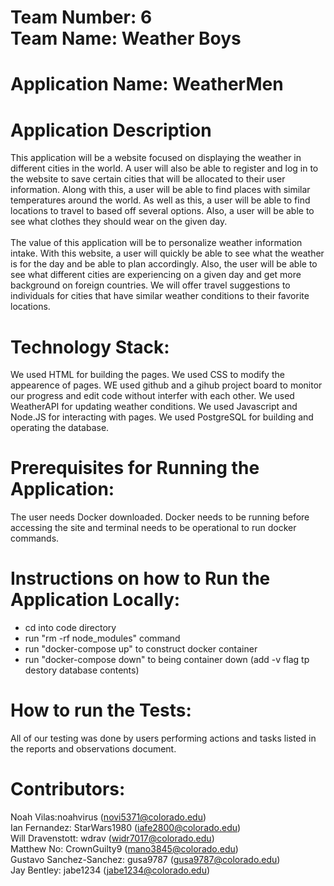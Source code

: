 # Team Number: 6 <br />Team Name: Weather Boys

# Application Name: WeatherMen

# Application Description
  This application will be a website focused on displaying the weather in different cities in the world. A user will also be able to register and log in to the website to save certain cities that will be allocated to their user information. Along with this, a user will be able to find places with similar temperatures around the world. As well as this, a user will be able to find locations to travel to based off several options. Also, a user will be able to see what clothes they should wear on the given day.
<br />
<br />
  The value of this application will be to personalize weather information intake. With this website, a user will quickly be able to see what the weather is for the day and be able to plan accordingly. Also, the user will be able to see what different cities are experiencing on a given day and get more background on foreign countries. We will offer travel suggestions to individuals for cities that have similar weather conditions to their favorite locations.
<br />

# Technology Stack:

We used HTML for building the pages.
We used CSS to modify the appearence of pages.
WE used github and a gihub project board to monitor our progress and edit code without interfer with each other.
We used WeatherAPI for updating weather conditions.
We used Javascript and Node.JS for interacting with pages.
We used PostgreSQL for building and operating the database.

# Prerequisites for Running the Application:

The user needs Docker downloaded. Docker needs to be running before accessing the site and terminal needs to be operational to run docker commands.

# Instructions on how to Run the Application Locally:

* cd into code directory
* run "rm -rf node_modules" command
* run "docker-compose up" to construct docker container
* run "docker-compose down" to being container down (add -v flag tp destory database contents)

# How to run the Tests:
All of our testing was done by users performing actions and tasks listed in the reports and observations document. 

# Contributors:

Noah Vilas:noahvirus (novi5371@colorado.edu) <br />
Ian Fernandez: StarWars1980 (iafe2800@colorado.edu) <br />
Will Dravenstott: wdrav (widr7017@colorado.edu) <br />
Matthew No: CrownGuilty9 (mano3845@colorado.edu) <br />
Gustavo Sanchez-Sanchez: gusa9787 (gusa9787@colorado.edu) <br />
Jay Bentley: jabe1234 (jabe1234@colorado.edu) <br />

